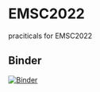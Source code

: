 # EMSC2022
praciticals for EMSC2022

## Binder

[![Binder](https://mybinder.org/badge_logo.svg)](https://mybinder.org/v2/gh/meghansmiller/EMSC2022.git/master)

